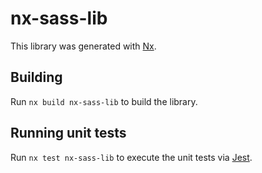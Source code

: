 # nx-sass-lib

This library was generated with [Nx](https://nx.dev).

## Building

Run `nx build nx-sass-lib` to build the library.

## Running unit tests

Run `nx test nx-sass-lib` to execute the unit tests via [Jest](https://jestjs.io).
